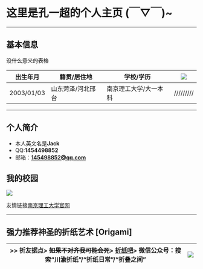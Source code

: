 # 这里是孔一超的个人主页 (￣▽￣)~

---

## 基本信息

~~没什么意义的表格~~

 |  出生年月  |  籍贯/居住地  |  学校/学历  | ![](http://m.qpic.cn/psc?/V52EhUgX0YboDE1ze2qB0GEYU82zqMdY/ruAMsa53pVQWN7FLK88i5luViB5mYjuVXD7ir6q7waKRwP6jCGSY9wuL8itRoa6t7y1OR0FeqCeUwVfcNznE*9LdWSBUKlbPQM4jEefEUFk!/b&bo=MAAwAAAAAAABByA!&rf=viewer_4)|
 |  ----  |  ----  |  ----  |  ----  |
 |  2003/01/03  |  山东菏泽/河北邢台  |  南京理工大学/大一本科  | /////////|
 
---

## 个人简介
 
 + 本人英文名是**Jack** 
 + QQ:**1454498852**
 + 邮箱：**145498852@qq.com**
 
## 我的校园
 
![](http://m.qpic.cn/psc?/V52EhUgX0YboDE1ze2qB0GEYU82zqMdY/ruAMsa53pVQWN7FLK88i5gYaCTmWW5H3wrnmLFjEyJ8jbkT0BTDVEeBkZ26u57CFcKKNqd0uPHC.tdcCunHTZpLRhomaNYKe.NqeYxA.BZg!/b&bo=VQhABgAAAAADBzk!&rf=viewer_4)

友情链接[南京理工大学官网](http://www.njust.edu.cn)

---

## 强力推荐神圣的折纸艺术 [Origami]

 | >> 折友据点> ~~如果不对齐我可能会死~~> [折纸吧](https://tieba.baidu.com/f?kw=%D5%DB%D6%BD&fr=ala0&tpl=5)> 微信公众号：搜索“川渝折纸”/“折纸日常”/“折叠之间”| ![](http://m.qpic.cn/psc?/V52EhUgX0YboDE1ze2qB0GEYU82zqMdY/ruAMsa53pVQWN7FLK88i5qszBsPQ1qozyUGmzA9rZWSMk*GofZkG9EcQ6MQd5UXZAucjUF2vWndIG6s7qu3BjbfgVltVuZUFb8vPRvaT6Mg!/b&bo=OAQ4BAAAAAABByA!&rf=viewer_4) |
  |  ----  |  ----  |



